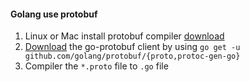 #### Golang use protobuf

1. Linux or Mac install protobuf compiler [download](https://github.com/google/protobuf)
2. [Download](https://github.com/golang/protobuf) the go-protobuf client by using `go get -u github.com/golang/protobuf/{proto,protoc-gen-go}`
3. Compiler the `*.proto` file to `.go` file